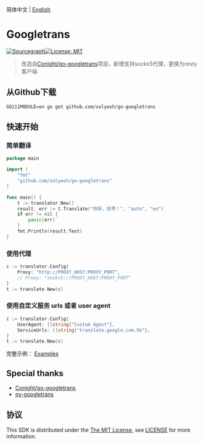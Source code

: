 简体中文 | [English](./README.md)

# Googletrans

[![Sourcegraph](https://sourcegraph.com/github.com/solywsh/go-googletrans/-/badge.svg)](https://sourcegraph.com/github.com/Conight/go-googletrans?badge)[![License: MIT](https://img.shields.io/badge/License-MIT-yellow.svg)](https://github.com/Conight/go-googletrans/blob/master/LICENSE)

> 改造自[Conight/go-googletrans](https://github.com/Conight/go-googletrans)项目，新增支持socks5代理，更换为resty客户端

## 从Github下载

```shell script
GO111MODULE=on go get github.com/solywsh/go-googletrans
```

## 快速开始

### 简单翻译

```go
package main

import (
	"fmt"
	"github.com/solywsh/go-googletrans"
)

func main() {
	t := translator.New()
	result, err := t.Translate("你好，世界！", "auto", "en")
	if err != nil {
		panic(err)
	}
	fmt.Println(result.Text)
}
```

### 使用代理

```go
c := translator.Config{
    Proxy: "http://PROXY_HOST:PROXY_PORT",
    // Proxy: "socks5://PROXY_HOST:PROXY_PORT"
}
t := translate.New(c)
```

### 使用自定义服务 urls 或者 user agent

```go
c := translator.Config{
    UserAgent: []string{"Custom Agent"},
    ServiceUrls: []string{"translate.google.com.hk"},
}
t := translate.New(c)
```

完整示例： [Examples](./examples)

## Special thanks

* [Conight/go-googletrans](https://github.com/Conight/go-googletrans)
* [py-googletrans](https://github.com/ssut/py-googletrans)

## 协议

This SDK is distributed under the [The MIT License](https://opensource.org/licenses/MIT), see [LICENSE](./LICENSE) for more information.